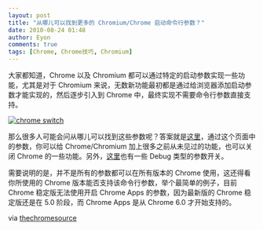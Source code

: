 ```yaml
---
layout: post
title: "从哪儿可以找到更多的 Chromium/Chrome 启动命令行参数？"
date: 2010-08-24 01:48
author: Eyon
comments: true
tags: [Chrome, Chrome技巧, Chromium]
---
```

大家都知道，Chrome 以及 Chromium 都可以通过特定的启动参数实现一些功能，尤其是对于 Chromium 来说，无数新功能最初都是通过给浏览器添加启动参数才能实现的，然后逐步引入到 Chrome 中，最终实现不需要命令行参数直接支持。

<a href="http://img.chromi.org/2010/08/chrome-switch.png">![](http://img.chromi.org/2010/08/chrome-switch.png "chrome switch")</a>

那么很多人可能会问从哪儿可以找到这些参数呢？答案就是[这里](http://src.chromium.org/svn/trunk/src/chrome/common/chrome_switches.cc)，通过这个页面中的参数，你可以给 Chrome/Chromium 加上很多之前从未见过的功能，也可以关闭 Chrome 的一些功能。另外，[这里](http://src.chromium.org/svn/trunk/src/base/base_switches.cc)也有一些 Debug 类型的参数开关。

需要说明的是，并不是所有的参数都可以在所有版本的 Chrome 使用，这还得看你所使用的 Chrome 版本能否支持该命令行参数，举个最简单的例子，目前 Chrome 稳定版无法使用开启 Chrome Apps 的参数，因为最新版的 Chrome 稳定版还是在 5.0 阶段，而 Chrome Apps 是从 Chrome 6.0 才开始支持的。

via [thechromesource](http://www.thechromesource.com/where-to-find-command-switches-for-chrome/)

